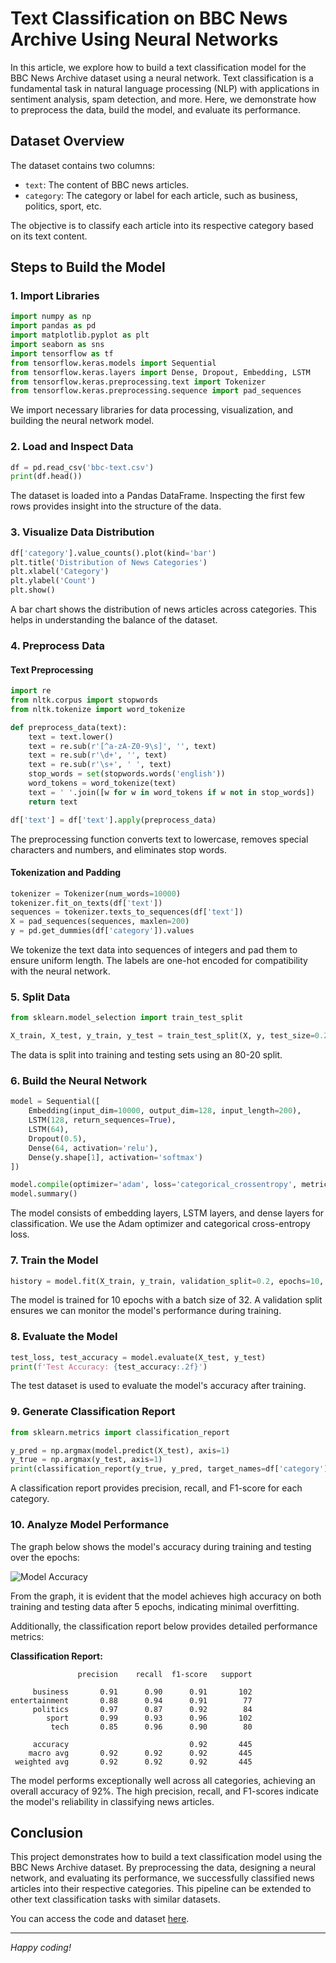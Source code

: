 # Text Classification on BBC News Archive Using Neural Networks

In this article, we explore how to build a text classification model for the BBC News Archive dataset using a neural network. Text classification is a fundamental task in natural language processing (NLP) with applications in sentiment analysis, spam detection, and more. Here, we demonstrate how to preprocess the data, build the model, and evaluate its performance.

## Dataset Overview

The dataset contains two columns:
- `text`: The content of BBC news articles.
- `category`: The category or label for each article, such as business, politics, sport, etc.

The objective is to classify each article into its respective category based on its text content.

## Steps to Build the Model

### 1. Import Libraries
```python
import numpy as np
import pandas as pd
import matplotlib.pyplot as plt
import seaborn as sns
import tensorflow as tf
from tensorflow.keras.models import Sequential
from tensorflow.keras.layers import Dense, Dropout, Embedding, LSTM
from tensorflow.keras.preprocessing.text import Tokenizer
from tensorflow.keras.preprocessing.sequence import pad_sequences
```
We import necessary libraries for data processing, visualization, and building the neural network model.

### 2. Load and Inspect Data
```python
df = pd.read_csv('bbc-text.csv')
print(df.head())
```
The dataset is loaded into a Pandas DataFrame. Inspecting the first few rows provides insight into the structure of the data.

### 3. Visualize Data Distribution
```python
df['category'].value_counts().plot(kind='bar')
plt.title('Distribution of News Categories')
plt.xlabel('Category')
plt.ylabel('Count')
plt.show()
```
A bar chart shows the distribution of news articles across categories. This helps in understanding the balance of the dataset.

### 4. Preprocess Data
#### Text Preprocessing
```python
import re
from nltk.corpus import stopwords
from nltk.tokenize import word_tokenize

def preprocess_data(text):
    text = text.lower()
    text = re.sub(r'[^a-zA-Z0-9\s]', '', text)
    text = re.sub(r'\d+', '', text)
    text = re.sub(r'\s+', ' ', text)
    stop_words = set(stopwords.words('english'))
    word_tokens = word_tokenize(text)
    text = ' '.join([w for w in word_tokens if w not in stop_words])
    return text

df['text'] = df['text'].apply(preprocess_data)
```
The preprocessing function converts text to lowercase, removes special characters and numbers, and eliminates stop words.

#### Tokenization and Padding
```python
tokenizer = Tokenizer(num_words=10000)
tokenizer.fit_on_texts(df['text'])
sequences = tokenizer.texts_to_sequences(df['text'])
X = pad_sequences(sequences, maxlen=200)
y = pd.get_dummies(df['category']).values
```
We tokenize the text data into sequences of integers and pad them to ensure uniform length. The labels are one-hot encoded for compatibility with the neural network.

### 5. Split Data
```python
from sklearn.model_selection import train_test_split

X_train, X_test, y_train, y_test = train_test_split(X, y, test_size=0.2, random_state=42)
```
The data is split into training and testing sets using an 80-20 split.

### 6. Build the Neural Network
```python
model = Sequential([
    Embedding(input_dim=10000, output_dim=128, input_length=200),
    LSTM(128, return_sequences=True),
    LSTM(64),
    Dropout(0.5),
    Dense(64, activation='relu'),
    Dense(y.shape[1], activation='softmax')
])

model.compile(optimizer='adam', loss='categorical_crossentropy', metrics=['accuracy'])
model.summary()
```
The model consists of embedding layers, LSTM layers, and dense layers for classification. We use the Adam optimizer and categorical cross-entropy loss.

### 7. Train the Model
```python
history = model.fit(X_train, y_train, validation_split=0.2, epochs=10, batch_size=32)
```
The model is trained for 10 epochs with a batch size of 32. A validation split ensures we can monitor the model's performance during training.

### 8. Evaluate the Model
```python
test_loss, test_accuracy = model.evaluate(X_test, y_test)
print(f'Test Accuracy: {test_accuracy:.2f}')
```
The test dataset is used to evaluate the model's accuracy after training.

### 9. Generate Classification Report
```python
from sklearn.metrics import classification_report

y_pred = np.argmax(model.predict(X_test), axis=1)
y_true = np.argmax(y_test, axis=1)
print(classification_report(y_true, y_pred, target_names=df['category'].unique()))
```
A classification report provides precision, recall, and F1-score for each category.

### 10. Analyze Model Performance
The graph below shows the model's accuracy during training and testing over the epochs:

![Model Accuracy](https://github.com/user-attachments/assets/c1da5d42-ec8a-4c64-82bb-230388111263)

From the graph, it is evident that the model achieves high accuracy on both training and testing data after 5 epochs, indicating minimal overfitting. 

Additionally, the classification report below provides detailed performance metrics:

**Classification Report:**
```
               precision    recall  f1-score   support

     business       0.91      0.90      0.91       102
entertainment       0.88      0.94      0.91        77
     politics       0.97      0.87      0.92        84
        sport       0.99      0.93      0.96       102
         tech       0.85      0.96      0.90        80

     accuracy                           0.92       445
    macro avg       0.92      0.92      0.92       445
 weighted avg       0.92      0.92      0.92       445
```
The model performs exceptionally well across all categories, achieving an overall accuracy of 92%. The high precision, recall, and F1-scores indicate the model's reliability in classifying news articles.

## Conclusion
This project demonstrates how to build a text classification model using the BBC News Archive dataset. By preprocessing the data, designing a neural network, and evaluating its performance, we successfully classified news articles into their respective categories. This pipeline can be extended to other text classification tasks with similar datasets.

You can access the code and dataset [here](https://www.kaggle.com/datasets/hgultekin/bbcnewsarchive).

---

*Happy coding!*
